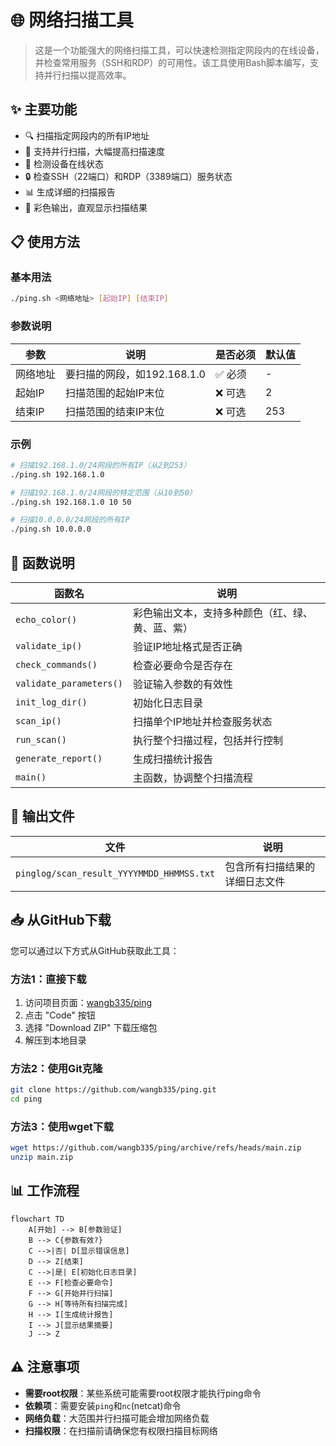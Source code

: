 # 🌐 网络扫描工具

> 这是一个功能强大的网络扫描工具，可以快速检测指定网段内的在线设备，并检查常用服务（SSH和RDP）的可用性。该工具使用Bash脚本编写，支持并行扫描以提高效率。

## ✨ 主要功能

- 🔍 扫描指定网段内的所有IP地址
- 🚀 支持并行扫描，大幅提高扫描速度
- 🔔 检测设备在线状态
- 🔒 检查SSH（22端口）和RDP（3389端口）服务状态
- 📊 生成详细的扫描报告
- 🎨 彩色输出，直观显示扫描结果

## 📋 使用方法

### 基本用法

```bash
./ping.sh <网络地址> [起始IP] [结束IP]
```

### 参数说明

| 参数 | 说明 | 是否必须 | 默认值 |
|------|------|----------|--------|
| 网络地址 | 要扫描的网段，如192.168.1.0 | ✅ 必须 | - |
| 起始IP | 扫描范围的起始IP末位 | ❌ 可选 | 2 |
| 结束IP | 扫描范围的结束IP末位 | ❌ 可选 | 253 |

### 示例

```bash
# 扫描192.168.1.0/24网段的所有IP（从2到253）
./ping.sh 192.168.1.0

# 扫描192.168.1.0/24网段的特定范围（从10到50）
./ping.sh 192.168.1.0 10 50

# 扫描10.0.0.0/24网段的所有IP
./ping.sh 10.0.0.0
```

## 🔧 函数说明

| 函数名 | 说明 |
|--------|------|
| `echo_color()` | 彩色输出文本，支持多种颜色（红、绿、黄、蓝、紫） |
| `validate_ip()` | 验证IP地址格式是否正确 |
| `check_commands()` | 检查必要命令是否存在 |
| `validate_parameters()` | 验证输入参数的有效性 |
| `init_log_dir()` | 初始化日志目录 |
| `scan_ip()` | 扫描单个IP地址并检查服务状态 |
| `run_scan()` | 执行整个扫描过程，包括并行控制 |
| `generate_report()` | 生成扫描统计报告 |
| `main()` | 主函数，协调整个扫描流程 |

## 📂 输出文件

| 文件 | 说明 |
|------|------|
| `pinglog/scan_result_YYYYMMDD_HHMMSS.txt` | 包含所有扫描结果的详细日志文件 |

## 📥 从GitHub下载

您可以通过以下方式从GitHub获取此工具：

### 方法1：直接下载

1. 访问项目页面：[wangb335/ping](https://github.com/wangb335/ping/)
2. 点击 "Code" 按钮
3. 选择 "Download ZIP" 下载压缩包
4. 解压到本地目录

### 方法2：使用Git克隆

```bash
git clone https://github.com/wangb335/ping.git
cd ping
```

### 方法3：使用wget下载

```bash
wget https://github.com/wangb335/ping/archive/refs/heads/main.zip
unzip main.zip
```

## 📊 工作流程

```mermaid
flowchart TD
    A[开始] --> B[参数验证]
    B --> C{参数有效?}
    C -->|否| D[显示错误信息]
    D --> Z[结束]
    C -->|是| E[初始化日志目录]
    E --> F[检查必要命令]
    F --> G[开始并行扫描]
    G --> H[等待所有扫描完成]
    H --> I[生成统计报告]
    I --> J[显示结果摘要]
    J --> Z
```

## ⚠️ 注意事项

- **需要root权限**：某些系统可能需要root权限才能执行ping命令
- **依赖项**：需要安装`ping`和`nc`(netcat)命令
- **网络负载**：大范围并行扫描可能会增加网络负载
- **扫描权限**：在扫描前请确保您有权限扫描目标网络
